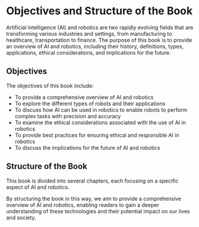Objectives and Structure of the Book
===========================================================

Artificial intelligence (AI) and robotics are two rapidly evolving fields that are transforming various industries and settings, from manufacturing to healthcare, transportation to finance. The purpose of this book is to provide an overview of AI and robotics, including their history, definitions, types, applications, ethical considerations, and implications for the future.

Objectives
----------

The objectives of this book include:

* To provide a comprehensive overview of AI and robotics
* To explore the different types of robots and their applications
* To discuss how AI can be used in robotics to enable robots to perform complex tasks with precision and accuracy
* To examine the ethical considerations associated with the use of AI in robotics
* To provide best practices for ensuring ethical and responsible AI in robotics
* To discuss the implications for the future of AI and robotics

Structure of the Book
---------------------

This book is divided into several chapters, each focusing on a specific aspect of AI and robotics.

By structuring the book in this way, we aim to provide a comprehensive overview of AI and robotics, enabling readers to gain a deeper understanding of these technologies and their potential impact on our lives and society.
